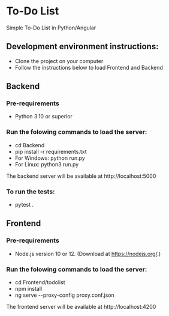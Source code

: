 # To-Do List
Simple To-Do List in Python/Angular

## Development environment instructions:

- Clone the project on your computer
- Follow the instructions below to load Frontend and Backend

## Backend

### Pre-requirements

- Python 3.10 or superior

### Run the folowing commands to load the server:

- cd Backend
- pip install -r requirements.txt
- For Windows: python run.py
- For Linux: python3.run.py

The backend server will be available at http://localhost:5000

### To run the tests:

- pytest .

## Frontend

### Pre-requirements

- Node.js version 10 or 12. (Download at https://nodejs.org/.)

### Run the folowing commands to load the server:

- cd Frontend/todolist
- npm install
- ng serve --proxy-config proxy.conf.json

The frontend server will be available at http://localhost:4200



